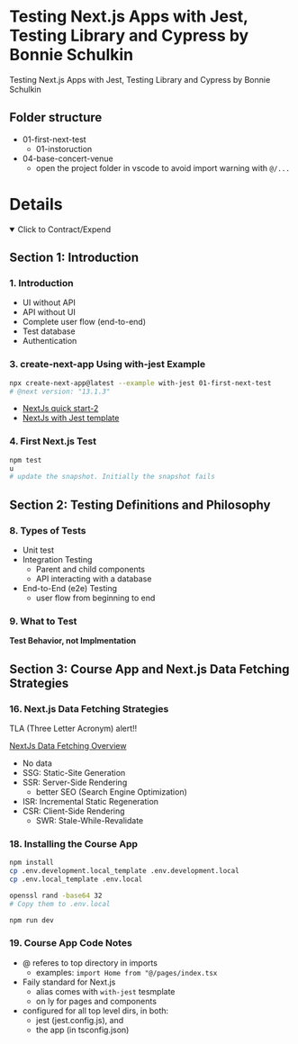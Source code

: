 # Testing Next.js Apps with Jest, Testing Library and Cypress by Bonnie Schulkin

Testing Next.js Apps with Jest, Testing Library and Cypress by Bonnie Schulkin

## Folder structure

- 01-first-next-test
  - 01-instoruction
- 04-base-concert-venue
  - open the project folder in vscode to avoid import warning with `@/...`

# Details

<details open>
  <summary>Click to Contract/Expend</summary>

## Section 1: Introduction

### 1. Introduction

- UI without API
- API without UI
- Complete user flow (end-to-end)
- Test database
- Authentication

### 3. create-next-app Using with-jest Example

```sh
npx create-next-app@latest --example with-jest 01-first-next-test
# @next version: "13.1.3"
```

- [NextJs quick start-2](https://nextjs.org/docs/testing#quickstart-2)
- [NextJs with Jest template](https://nextjs.org/docs/testing#setting-up-jest-with-the-rust-compiler)

### 4. First Next.js Test

```sh
npm test
u
# update the snapshot. Initially the snapshot fails
```

## Section 2: Testing Definitions and Philosophy

### 8. Types of Tests

- Unit test
- Integration Testing
  - Parent and child components
  - API interacting with a database
- End-to-End (e2e) Testing
  - user flow from beginning to end

### 9. What to Test

**Test Behavior, not Implmentation**

## Section 3: Course App and Next.js Data Fetching Strategies

### 16. Next.js Data Fetching Strategies

TLA (Three Letter Acronym) alert!!

[NextJs Data Fetching Overview](https://nextjs.org/docs/basic-features/data-fetching/overview)

- No data
- SSG: Static-Site Generation
- SSR: Server-Side Rendering
  - better SEO (Search Engine Optimization)
- ISR: Incremental Static Regeneration
- CSR: Client-Side Rendering
  - SWR: Stale-While-Revalidate

### 18. Installing the Course App

```sh
npm install
cp .env.development.local_template .env.development.local
cp .env.local_template .env.local

openssl rand -base64 32
# Copy them to .env.local

npm run dev
```

### 19. Course App Code Notes

- @ referes to top directory in imports
  - examples: `import Home from "@/pages/index.tsx`
- Faily standard for Next.js
  - alias comes with `with-jest` tesmplate
  - on ly for pages and components
- configured for all top level dirs, in both:
  - jest (jest.config.js), and
  - the app (in tsconfig.json)

</details>
